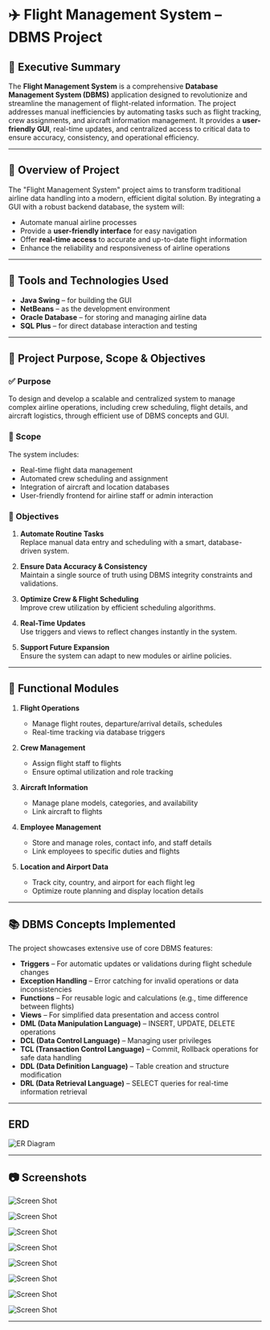 # ✈️ Flight Management System – DBMS Project

## 📌 Executive Summary

The **Flight Management System** is a comprehensive **Database Management System (DBMS)** application designed to revolutionize and streamline the management of flight-related information. The project addresses manual inefficiencies by automating tasks such as flight tracking, crew assignments, and aircraft information management. It provides a **user-friendly GUI**, real-time updates, and centralized access to critical data to ensure accuracy, consistency, and operational efficiency.

---

## 🧾 Overview of Project

The "Flight Management System" project aims to transform traditional airline data handling into a modern, efficient digital solution. By integrating a GUI with a robust backend database, the system will:

- Automate manual airline processes
- Provide a **user-friendly interface** for easy navigation
- Offer **real-time access** to accurate and up-to-date flight information
- Enhance the reliability and responsiveness of airline operations

---

## 🧰 Tools and Technologies Used

- **Java Swing** – for building the GUI
- **NetBeans** – as the development environment
- **Oracle Database** – for storing and managing airline data
- **SQL Plus** – for direct database interaction and testing

---

## 🎯 Project Purpose, Scope & Objectives

### ✅ Purpose

To design and develop a scalable and centralized system to manage complex airline operations, including crew scheduling, flight details, and aircraft logistics, through efficient use of DBMS concepts and GUI.

### 🧭 Scope

The system includes:

- Real-time flight data management
- Automated crew scheduling and assignment
- Integration of aircraft and location databases
- User-friendly frontend for airline staff or admin interaction

### 🎯 Objectives

1. **Automate Routine Tasks**  
   Replace manual data entry and scheduling with a smart, database-driven system.

2. **Ensure Data Accuracy & Consistency**  
   Maintain a single source of truth using DBMS integrity constraints and validations.

3. **Optimize Crew & Flight Scheduling**  
   Improve crew utilization by efficient scheduling algorithms.

4. **Real-Time Updates**  
   Use triggers and views to reflect changes instantly in the system.

5. **Support Future Expansion**  
   Ensure the system can adapt to new modules or airline policies.

---

## 📖 Functional Modules

1. **Flight Operations**  
   - Manage flight routes, departure/arrival details, schedules  
   - Real-time tracking via database triggers

2. **Crew Management**  
   - Assign flight staff to flights  
   - Ensure optimal utilization and role tracking

3. **Aircraft Information**  
   - Manage plane models, categories, and availability  
   - Link aircraft to flights

4. **Employee Management**  
   - Store and manage roles, contact info, and staff details  
   - Link employees to specific duties and flights

5. **Location and Airport Data**  
   - Track city, country, and airport for each flight leg  
   - Optimize route planning and display location details

---

## 📚 DBMS Concepts Implemented

The project showcases extensive use of core DBMS features:

- **Triggers** – For automatic updates or validations during flight schedule changes  
- **Exception Handling** – Error catching for invalid operations or data inconsistencies  
- **Functions** – For reusable logic and calculations (e.g., time difference between flights)  
- **Views** – For simplified data presentation and access control  
- **DML (Data Manipulation Language)** – INSERT, UPDATE, DELETE operations  
- **DCL (Data Control Language)** – Managing user privileges  
- **TCL (Transaction Control Language)** – Commit, Rollback operations for safe data handling  
- **DDL (Data Definition Language)** – Table creation and structure modification  
- **DRL (Data Retrieval Language)** – SELECT queries for real-time information retrieval

---



##  ERD 
![ER Diagram ](Images/1.jpg)


---

## 📷 Screenshots

![Screen Shot](Images/2.jpg)

![Screen Shot](Images/3.jpg)

![Screen Shot](Images/4.jpg)

![Screen Shot](Images/5.jpg)

![Screen Shot](Images/6.jpg)

![Screen Shot](Images/7.jpg)

![Screen Shot](Images/8.jpg)

![Screen Shot](Images/9.jpg)

---



